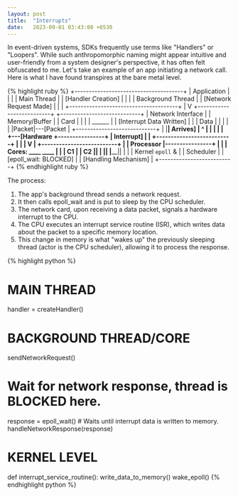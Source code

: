 ```yaml
---
layout: post
title:  "Interrupts"
date:   2023-09-01 03:43:00 +0530
---
```

In event-driven systems, SDKs frequently use terms like "Handlers" or "Loopers". While such anthropomorphic naming might appear intuitive and user-friendly from a system designer's perspective, it has often felt obfuscated to me. Let's take an example of an app initiating a network call. Here is what I have found transpires at the bare metal level.

{% highlight ruby %}
+--------------------------------------+
|              Application             |
|                                      |
|  Main Thread                         |
|   [Handler Creation]                 |
|                                      |
|  Background Thread                   |
|   [Network Request Made]             |
|                                      |
+--------------------------------------+
                |
                V
+--------------------------+   +----------------------------+
|      Network Interface   |   |       Memory/Buffer        |
|          Card            |   |                            |
|    ______                |   | [Interrupt Data Written]   |
|   | Data |               |   |                            |
|   |Packet|---[Packet     |   +----------------------------+
|   |______|    Arrives]   |                ^
|       |                  |                |
|       +---[Hardware      +----------------+
|           Interrupt]     |                |
+--------------------------+                |
                |                           |
                V                           |
+--------------------------+                |
|          Processor       |----------------+
|                          |
|  Cores:    ____     ____ |
|           | C1 |   | C2 ||
|           |____|   |____||
|                          |
|  Kernel `epoll` &        |
|  Scheduler               |
|   [epoll_wait: BLOCKED]  |
|   [Handling Mechanism]   |
+--------------------------+
{% endhighlight ruby %}


The process:

1. The app's background thread sends a network request.
2. It then calls epoll_wait and is put to sleep by the CPU scheduler.
3. The network card, upon receiving a data packet, signals a hardware interrupt to the CPU.
4. The CPU executes an interrupt service routine (ISR), which writes data about the packet to a specific memory location.
5. This change in memory is what "wakes up" the previously sleeping thread (actor is the CPU scheduler), allowing it to process the response.

{% highlight python %}

# MAIN THREAD
handler = createHandler()

# BACKGROUND THREAD/CORE
sendNetworkRequest()
# Wait for network response, thread is BLOCKED here.
response = epoll_wait() # Waits until interrupt data is written to memory.
handleNetworkResponse(response)

# KERNEL LEVEL
def interrupt_service_routine():
    write_data_to_memory()
    wake_epoll()
{% endhighlight python %}
